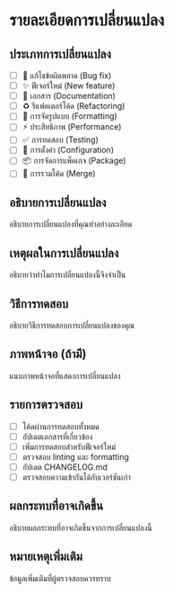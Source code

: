 # รายละเอียดการเปลี่ยนแปลง

## ประเภทการเปลี่ยนแปลง

- [ ] 🐛 แก้ไขข้อผิดพลาด (Bug fix)
- [ ] ✨ ฟีเจอร์ใหม่ (New feature)
- [ ] 📝 เอกสาร (Documentation)
- [ ] ♻️ รีแฟคเตอร์โค้ด (Refactoring)
- [ ] 🎨 การจัดรูปแบบ (Formatting)
- [ ] ⚡️ ประสิทธิภาพ (Performance)
- [ ] ✅ การทดสอบ (Testing)
- [ ] 🔧 การตั้งค่า (Configuration)
- [ ] 📦 การจัดการแพ็คเกจ (Package)
- [ ] 🔀 การรวมโค้ด (Merge)

## อธิบายการเปลี่ยนแปลง
อธิบายการเปลี่ยนแปลงที่คุณทำอย่างละเอียด

## เหตุผลในการเปลี่ยนแปลง
อธิบายว่าทำไมการเปลี่ยนแปลงนี้จึงจำเป็น

## วิธีการทดสอบ
อธิบายวิธีการทดสอบการเปลี่ยนแปลงของคุณ

## ภาพหน้าจอ (ถ้ามี)
แนบภาพหน้าจอที่แสดงการเปลี่ยนแปลง

## รายการตรวจสอบ
- [ ] โค้ดผ่านการทดสอบทั้งหมด
- [ ] อัปเดตเอกสารที่เกี่ยวข้อง
- [ ] เพิ่มการทดสอบสำหรับฟีเจอร์ใหม่
- [ ] ตรวจสอบ linting และ formatting
- [ ] อัปเดต CHANGELOG.md
- [ ] ตรวจสอบความเข้ากันได้กับเวอร์ชันเก่า

## ผลกระทบที่อาจเกิดขึ้น
อธิบายผลกระทบที่อาจเกิดขึ้นจากการเปลี่ยนแปลงนี้

## หมายเหตุเพิ่มเติม
ข้อมูลเพิ่มเติมที่ผู้ตรวจสอบควรทราบ
